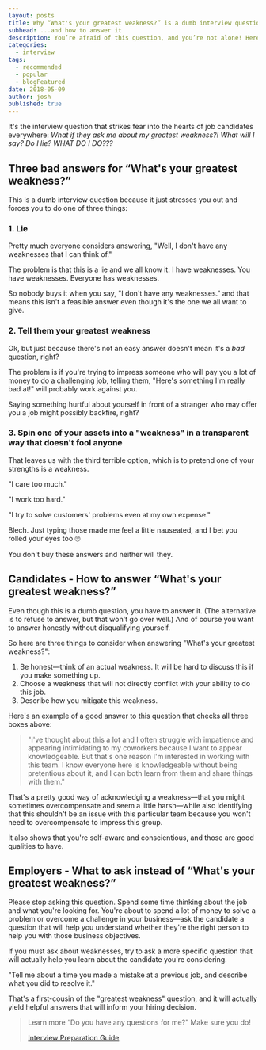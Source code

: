 ```yaml
---
layout: posts
title: Why “What's your greatest weakness?” is a dumb interview question
subhead: ...and how to answer it
description: You’re afraid of this question, and you’re not alone! Here's why it's a dumb question and how you can answer it without tanking your job interview.
categories:
  - interview
tags:
  - recommended
  - popular
  - blogFeatured
date: 2018-05-09
author: josh
published: true
---
```

It's the interview question that strikes fear into the hearts of job candidates everywhere: _What if they ask me about my greatest weakness?! What will I say? Do I lie? WHAT DO I DO???_

## Three bad answers for “What's your greatest weakness?”

This is a dumb interview question because it just stresses you out and forces you to do one of three things:

### 1. Lie

Pretty much everyone considers answering, "Well, I don't have any weaknesses that I can think of."

The problem is that this is a lie and we all know it. I have weaknesses. You have weaknesses. Everyone has weaknesses.

So nobody buys it when you say, "I don't have any weaknesses." and that means this isn't a feasible answer even though it's the one we all want to give.

### 2. Tell them your greatest weakness

Ok, but just because there's not an easy answer doesn't mean it's a _bad_ question, right?

The problem is if you're trying to impress someone who will pay you a lot of money to do a challenging job, telling them, "Here's something I'm really bad at!" will probably work against you.

Saying something hurtful about yourself in front of a stranger who may offer you a job might possibly backfire, right?

### 3. Spin one of your assets into a "weakness" in a transparent way that doesn't fool anyone

That leaves us with the third terrible option, which is to pretend one of your strengths is a weakness.

"I care too much."

"I work too hard."

"I try to solve customers' problems even at my own expense."

Blech. Just typing those made me feel a little nauseated, and I bet you rolled your eyes too 🙄

You don't buy these answers and neither will they.

## Candidates - How to answer “What's your greatest weakness?”

Even though this is a dumb question, you have to answer it. (The alternative is to refuse to answer, but that won't go over well.) And of course you want to answer honestly without disqualifying yourself.

So here are three things to consider when answering "What's your greatest weakness?":

1. Be honest—think of an actual weakness. It will be hard to discuss this if you make something up.
2. Choose a weakness that will not directly conflict with your ability to do this job.
3. Describe how you mitigate this weakness.

Here's an example of a good answer to this question that checks all three boxes above:

> "I've thought about this a lot and I often struggle with impatience and appearing intimidating to my coworkers because I want to appear knowledgeable. But that's one reason I'm interested in working with this team. I know everyone here is knowledgeable without being pretentious about it, and I can both learn from them and share things with them."

That's a pretty good way of acknowledging a weakness—that you might sometimes overcompensate and seem a little harsh—while also identifying that this shouldn't be an issue with this particular team because you won't need to overcompensate to impress this group.

It also shows that you're self-aware and conscientious, and those are good qualities to have.

## Employers - What to ask instead of “What's your greatest weakness?”

Please stop asking this question. Spend some time thinking about the job and what you're looking for. You're about to spend a lot of money to solve a problem or overcome a challenge in your business—ask the candidate a question that will help you understand whether they're the right person to help you with those business objectives.

If you must ask about weaknesses, try to ask a more specific question that will actually help you learn about the candidate you're considering.

"Tell me about a time you made a mistake at a previous job, and describe what you did to resolve it."

That's a first-cousin of the "greatest weakness" question, and it will actually yield helpful answers that will inform your hiring decision.

<blockquote class="ico link-callout">
  <p><span>Learn more</span> “Do you have any questions for me?” Make sure you do!</p>
  <p><a href="/interview-preparation-guide/">Interview Preparation Guide <i class="fas fa-angle-double-right"></i></a></p>
</blockquote>